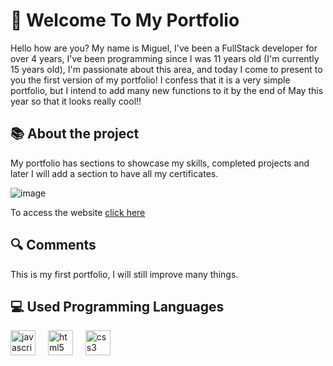 # 👋 Welcome To My Portfolio

Hello how are you? My name is Miguel, I've been a FullStack developer for over 4 years, I've been programming since I was 11 years old (I'm currently 15 years old), I'm passionate about this area, and today I come to present to you the first version of my portfolio! I confess that it is a very simple portfolio, but I intend to add many new functions to it by the end of May this year so that it looks really cool!!

## 📚 About the project
My portfolio has sections to showcase my skills, completed projects and later I will add a section to have all my certificates.

![image](https://github.com/devmgdp/my-portfolio/assets/89532007/9c199dd5-8f63-45d2-a9e1-fa619645f95a)

To access the website [click here](https://devmgdp.github.io/my-portfolio/)

## 🔍 Comments

This is my first portfolio, I will still improve many things.

## 💻 Used Programming Languages

<div align="left">
  <img src="https://cdn.jsdelivr.net/gh/devicons/devicon/icons/javascript/javascript-original.svg" height="40" alt="javascript logo"  />
  <img width="12" />
  <img src="https://cdn.jsdelivr.net/gh/devicons/devicon/icons/html5/html5-original.svg" height="40" alt="html5 logo"  />
  <img width="12" />
  <img src="https://cdn.jsdelivr.net/gh/devicons/devicon/icons/css3/css3-original.svg" height="40" alt="css3 logo"  />
</div>
